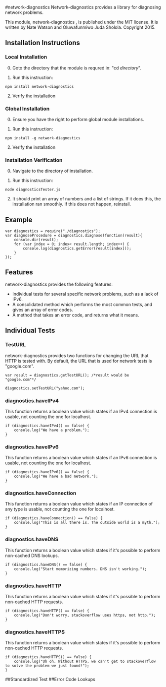 #network-diagnostics
Network-diagnostics provides a library for diagnosing network problems.

This module, network-diagnostics , is published under the MIT license. It is written by Nate Watson and Oluwafunmiwo Juda Sholola. Copyright 2015.

## Installation Instructions

### Local Installation

0. Goto the directory that the module is requred in: "cd *directory*".

1. Run this instruction:

```
npm install network-diagnostics
```

2. Verify the installation

### Global Installation

0. Ensure you have the right to perform global module installations.

1. Run this instruction:

```
npm install -g network-diagnostics
```

2. Verify the installation

### Installation Verification

0. Navigate to the directory of installation.

1. Run this instruction:

```
node diagnosticsTester.js
```

2. It should print an array of numbers and a list of strings. If it does this, the installation ran smoothly. If this does not happen, reinstall.

## Example

```
var diagnostics = require("./diagnostics");
var diagnoseProcedure = diagnostics.diagnose(function(result){
	console.dir(result);
	for (var index = 0; index< result.length; index++) {
		console.log(diagnostics.getError(result[index]));
	}
});
```

## Features

network-diagnostics provides the following features:

* Individual tests for several specific network problems, such as a lack of IPv6.
* A consolidated method which performs the most common tests, and gives an array of error codes.
* A method that takes an error code, and returns what it means.

## Individual Tests
### TestURL

network-diagnostics provides two functions for changing the URL that HTTP is tested with. By default, the URL that is used for network tests is "google.com".

```
var result = diagnostics.getTestURL(); /*result would be "google.com"*/
```

```
diagnostics.setTestURL("yahoo.com");
```

### diagnostics.haveIPv4
This function returns a boolean value which states if an IPv4 connection is usable, not counting the one for localhost.
```
if (diagnostics.haveIPv4() == false) {
	console.log("We have a problem.");
}
```

### diagnostics.haveIPv6
This function returns a boolean value which states if an IPv6 connection is usable, not counting the one for localhost.
```
if (diagnostics.haveIPv6() == false) {
	console.log("We have a bad network.");
}
```

### diagnostics.haveConnection
This function returns a boolean value which states if an IP connection of any type is usable, not counting the one for localhost.
```
if (diagnostics.haveConnection() == false) {
	console.log("This is all there is. The outside world is a myth.");
}
```

### diagnostics.haveDNS
This function returns a boolean value which states if it's possible to perform non-cached DNS lookups.
```
if (diagnostics.haveDNS() == false) {
	console.log("Start memorizing numbers. DNS isn't working.");
}
```

### diagnostics.haveHTTP
This function returns a boolean value which states if it's possible to perform non-cached HTTP requests.
```
if (diagnostics.haveHTTP() == false) {
	console.log("Don't worry, stackoverflow uses https, not http.");
}
```

### diagnostics.haveHTTPS
This function returns a boolean value which states if it's possible to perform non-cached HTTP requests.
```
if (diagnostics.haveHTTPS() == false) {
	console.log("Uh oh. Without HTTPS, we can't get to stackoverflow to solve the problem we just found!");
}
```

##Standardized Test
##Error Code Lookups
